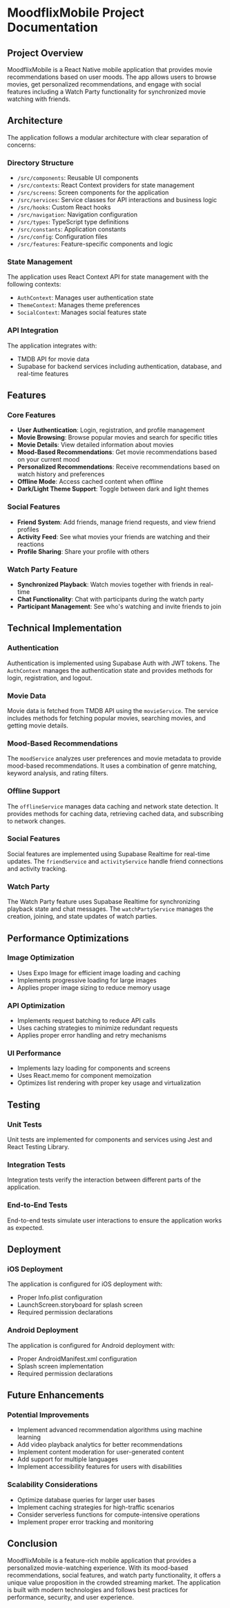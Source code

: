 # MoodflixMobile Project Documentation

## Project Overview

MoodflixMobile is a React Native mobile application that provides movie recommendations based on user moods. The app allows users to browse movies, get personalized recommendations, and engage with social features including a Watch Party functionality for synchronized movie watching with friends.

## Architecture

The application follows a modular architecture with clear separation of concerns:

### Directory Structure
- `/src/components`: Reusable UI components
- `/src/contexts`: React Context providers for state management
- `/src/screens`: Screen components for the application
- `/src/services`: Service classes for API interactions and business logic
- `/src/hooks`: Custom React hooks
- `/src/navigation`: Navigation configuration
- `/src/types`: TypeScript type definitions
- `/src/constants`: Application constants
- `/src/config`: Configuration files
- `/src/features`: Feature-specific components and logic

### State Management
The application uses React Context API for state management with the following contexts:
- `AuthContext`: Manages user authentication state
- `ThemeContext`: Manages theme preferences
- `SocialContext`: Manages social features state

### API Integration
The application integrates with:
- TMDB API for movie data
- Supabase for backend services including authentication, database, and real-time features

## Features

### Core Features
- **User Authentication**: Login, registration, and profile management
- **Movie Browsing**: Browse popular movies and search for specific titles
- **Movie Details**: View detailed information about movies
- **Mood-Based Recommendations**: Get movie recommendations based on your current mood
- **Personalized Recommendations**: Receive recommendations based on watch history and preferences
- **Offline Mode**: Access cached content when offline
- **Dark/Light Theme Support**: Toggle between dark and light themes

### Social Features
- **Friend System**: Add friends, manage friend requests, and view friend profiles
- **Activity Feed**: See what movies your friends are watching and their reactions
- **Profile Sharing**: Share your profile with others

### Watch Party Feature
- **Synchronized Playback**: Watch movies together with friends in real-time
- **Chat Functionality**: Chat with participants during the watch party
- **Participant Management**: See who's watching and invite friends to join

## Technical Implementation

### Authentication
Authentication is implemented using Supabase Auth with JWT tokens. The `AuthContext` manages the authentication state and provides methods for login, registration, and logout.

### Movie Data
Movie data is fetched from TMDB API using the `movieService`. The service includes methods for fetching popular movies, searching movies, and getting movie details.

### Mood-Based Recommendations
The `moodService` analyzes user preferences and movie metadata to provide mood-based recommendations. It uses a combination of genre matching, keyword analysis, and rating filters.

### Offline Support
The `offlineService` manages data caching and network state detection. It provides methods for caching data, retrieving cached data, and subscribing to network changes.

### Social Features
Social features are implemented using Supabase Realtime for real-time updates. The `friendService` and `activityService` handle friend connections and activity tracking.

### Watch Party
The Watch Party feature uses Supabase Realtime for synchronizing playback state and chat messages. The `watchPartyService` manages the creation, joining, and state updates of watch parties.

## Performance Optimizations

### Image Optimization
- Uses Expo Image for efficient image loading and caching
- Implements progressive loading for large images
- Applies proper image sizing to reduce memory usage

### API Optimization
- Implements request batching to reduce API calls
- Uses caching strategies to minimize redundant requests
- Applies proper error handling and retry mechanisms

### UI Performance
- Implements lazy loading for components and screens
- Uses React.memo for component memoization
- Optimizes list rendering with proper key usage and virtualization

## Testing

### Unit Tests
Unit tests are implemented for components and services using Jest and React Testing Library.

### Integration Tests
Integration tests verify the interaction between different parts of the application.

### End-to-End Tests
End-to-end tests simulate user interactions to ensure the application works as expected.

## Deployment

### iOS Deployment
The application is configured for iOS deployment with:
- Proper Info.plist configuration
- LaunchScreen.storyboard for splash screen
- Required permission declarations

### Android Deployment
The application is configured for Android deployment with:
- Proper AndroidManifest.xml configuration
- Splash screen implementation
- Required permission declarations

## Future Enhancements

### Potential Improvements
- Implement advanced recommendation algorithms using machine learning
- Add video playback analytics for better recommendations
- Implement content moderation for user-generated content
- Add support for multiple languages
- Implement accessibility features for users with disabilities

### Scalability Considerations
- Optimize database queries for larger user bases
- Implement caching strategies for high-traffic scenarios
- Consider serverless functions for compute-intensive operations
- Implement proper error tracking and monitoring

## Conclusion

MoodflixMobile is a feature-rich mobile application that provides a personalized movie-watching experience. With its mood-based recommendations, social features, and watch party functionality, it offers a unique value proposition in the crowded streaming market. The application is built with modern technologies and follows best practices for performance, security, and user experience.
